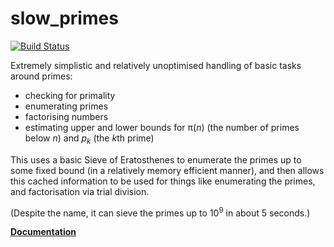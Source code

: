 # slow_primes

[![Build Status](https://travis-ci.org/huonw/slow_primes.png)](https://travis-ci.org/huonw/slow_primes)

Extremely simplistic and relatively unoptimised handling of basic
tasks around primes:

- checking for primality
- enumerating primes
- factorising numbers
- estimating upper and lower bounds for π(*n*) (the number of primes
  below *n*) and *p<sub>k</sub>* (the <i>k</i>th prime)

This uses a basic Sieve of Eratosthenes to enumerate the primes up to
some fixed bound (in a relatively memory efficient manner), and then
allows this cached information to be used for things like enumerating
the primes, and factorisation via trial division.

(Despite the name, it can sieve the primes up to 10<sup>9</sup> in
about 5 seconds.)

[**Documentation**](http://www.rust-ci.org/huonw/slow_primes/doc/slow_primes/)
